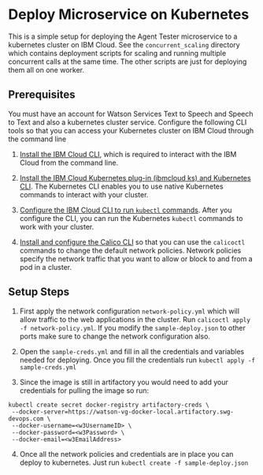 # Deploy Microservice on Kubernetes

This is a simple setup for deploying the Agent Tester microservice to a kubernetes cluster on IBM Cloud. See the `concurrent_scaling` directory which contains deployment scripts for scaling and running multiple concurrent calls at the same time. The other scripts are just for deploying them all on one worker.

## Prerequisites

You must have an account for Watson Services Text to Speech and Speech to Text and also a kubernetes cluster service. Configure the following CLI tools so that you can access your Kubernetes cluster on IBM Cloud through the command line

1. [Install the IBM Cloud CLI](https://console.bluemix.net/docs/containers/cs_cli_install.html#cs_cli_install), which is required to interact with the IBM Cloud from the command line.
2. [Install the IBM Cloud Kubernetes plug-in (ibmcloud ks) and Kubernetes CLI](https://console.bluemix.net/docs/containers/cs_cli_install.html#cs_cli_install). The Kubernetes CLI enables you to use native Kubernetes commands to interact with your cluster.

3. [Configure the IBM Cloud CLI to run `kubectl` commands](https://console.bluemix.net/docs/containers/cs_cli_install.html#cs_cli_configure). After you configure the CLI, you can run the Kubernetes `kubectl` commands to work with your cluster.

4. [Install and configure the Calico CLI](https://console.bluemix.net/docs/containers/cs_network_policy.html#cli_install) so that you can use the `calicoctl` commands to change the default network policies. Network policies specify the network traffic that you want to allow or block to and from a pod in a cluster.

## Setup Steps

1. First apply the network configuration `network-policy.yml` which will allow traffic to the web applications in the cluster. Run `calicoctl apply -f network-policy.yml`. If you modify the `sample-deploy.json` to other ports make sure to change the network configuration also.

2. Open the `sample-creds.yml` and fill in all the credentials and variables needed for deploying. Once you fill the credentials run `kubectl apply -f sample-creds.yml`

3. Since the image is still in artifactory you would need to add your credentials for pulling the image so run:

```
kubectl create secret docker-registry artifactory-creds \
 --docker-server=https://watson-vg-docker-local.artifactory.swg-devops.com \
 --docker-username=<w3UsernameID> \
 --docker-password=<w3Password> \
 --docker-email=<w3EmailAddress>
```

4. Once all the network policies and credentials are in place you can deploy to kubernetes. Just run `kubectl create -f sample-deploy.json`